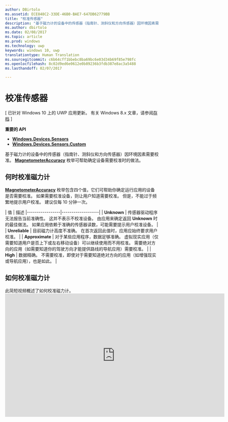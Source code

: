 ```yaml
---
author: DBirtolo
ms.assetid: ECE848C2-33DE-46B0-BAE7-647DB62779BB
title: "校准传感器"
description: "基于磁力计的设备中的传感器（指南针、测斜仪和方向传感器）因环境因素需要校准。"
ms.author: dbirtolo
ms.date: 02/08/2017
ms.topic: article
ms.prod: windows
ms.technology: uwp
keywords: windows 10, uwp
translationtype: Human Translation
ms.sourcegitcommit: c6b64cff1bbebc8ba69bc6e03d34b69f85e798fc
ms.openlocfilehash: 8c02d9ed6e0612e0b89236b3fdb387e8ac3a5488
ms.lasthandoff: 02/07/2017

---
```

# <a name="calibrate-sensors"></a>校准传感器

\[ 已针对 Windows 10 上的 UWP 应用更新。 有关 Windows 8.x 文章，请参阅[存档](http://go.microsoft.com/fwlink/p/?linkid=619132) \]

**重要的 API**

-   [**Windows.Devices.Sensors**](https://msdn.microsoft.com/library/windows/apps/BR206408)
-   [**Windows.Devices.Sensors.Custom**](https://msdn.microsoft.com/library/windows/apps/Dn895032)

基于磁力计的设备中的传感器（指南针、测斜仪和方向传感器）因环境因素需要校准。 [**MagnetometerAccuracy**](https://msdn.microsoft.com/library/windows/apps/Dn297552) 枚举可帮助确定设备需要校准时的做法。

## <a name="when-to-calibrate-the-magnetometer"></a>何时校准磁力计

[**MagnetometerAccuracy**](https://msdn.microsoft.com/library/windows/apps/Dn297552) 枚举包含四个值，它们可帮助你确定运行应用的设备是否需要校准。 如果需要校准设备，则让用户知道需要校准。 但是，不能过于频繁地提示用户校准。 建议仅每 10 分钟一次。

| 值           | 描述                                                                                                                                                      |-----------------|-------------------|                                                                                                                                              | **Unknown**     | 传感器驱动程序无法报告当前准确性。 这并不表示不校准设备。 由应用来确定返回 **Unknown** 时的最佳做法。 如果应用依赖于准确的传感器读数，可能需要提示用户校准设备。 | | **Unreliable**  | 目前磁力计高度不准确。 在首次返回此值时，应用应始终要求用户校准。 | | **Approximate** | 对于某些应用程序，数据足够准确。 虚拟现实应用（仅需要知道用户是否上下或左右移动设备）可以继续使用而不用校准。 需要绝对方向的应用（如需要知道你的驾驶方向才能提供路线的导航应用）需要校准。 | | **High**        | 数据精确。 不需要校准，即使对于需要知道绝对方向的应用（如增强现实或导航应用），也是如此。 |

## <a name="how-to-calibrate-the-magnetometer"></a>如何校准磁力计

此简短视频概述了如何校准磁力计。<iframe src="https://hubs-video.ssl.catalog.video.msn.com/embed/727bd0e3-9116-49c3-8af6-0b4339324b71/IA?csid=ux-en-us&MsnPlayerLeadsWith=html&PlaybackMode=Inline&MsnPlayerDisplayShareBar=false&MsnPlayerDisplayInfoButton=false&iframe=true&QualityOverride=HD" width="720" height="405" allowFullScreen="true" frameBorder="0" scrolling="no">一份开发人员备忘录 - 传感器校准</iframe>

